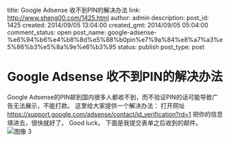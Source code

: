 title: Google Adsense 收不到PIN的解决办法
link: http://www.sheng00.com/1425.html
author: admin
description: 
post_id: 1425
created: 2014/09/05 13:04:00
created_gmt: 2014/09/05 05:04:00
comment_status: open
post_name: google-adsense-%e6%94%b6%e4%b8%8d%e5%88%b0pin%e7%9a%84%e8%a7%a3%e5%86%b3%e5%8a%9e%e6%b3%95
status: publish
post_type: post

# Google Adsense 收不到PIN的解决办法

Google Adsense的PIN邮到国内很多人都收不到，而不验证PIN的话可能导致广告无法展示，不能打款。 这里给大家提供一个解决办法： 打开网址<https://support.google.com/adsense/contact/id_verification?rd=1> 把你的信息填进去，很快就好了。 Good luck。 下面是我提交表单之后收到的邮件。 ![图像 3](/wp-content/uploads/2014/09/3.png)